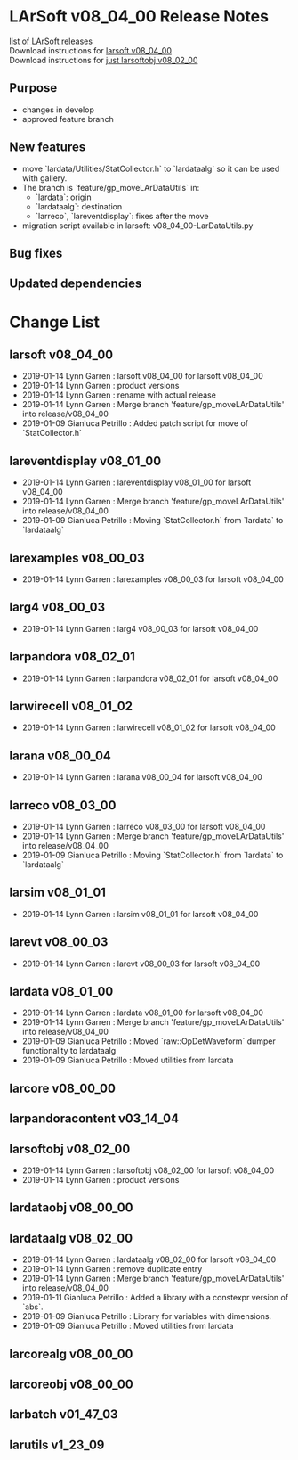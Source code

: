 # LArSoft v08_04_00 Release Notes



[list of LArSoft releases](LArSoft_release_list)  
Download instructions for [larsoft v08_04_00](https://scisoft.fnal.gov/scisoft/bundles/larsoft/v08_04_00/larsoft-v08_04_00.html)  
Download instructions for [just larsoftobj v08_02_00](https://scisoft.fnal.gov/scisoft/bundles/larsoftobj/v08_02_00/larsoftobj-v08_02_00.html)

## Purpose

-   changes in develop
-   approved feature branch

## New features

-   move \`lardata/Utilities/StatCollector.h\` to \`lardataalg\` so it can be used with gallery.
-   The branch is \`feature/gp_moveLArDataUtils\` in:
    -   \`lardata\`: origin
    -   \`lardataalg\`: destination
    -   \`larreco\`, \`lareventdisplay\`: fixes after the move
-   migration script available in larsoft: v08_04_00-LarDataUtils.py

## Bug fixes

## Updated dependencies

# Change List

## larsoft v08_04_00

-   2019-01-14 Lynn Garren : larsoft v08_04_00 for larsoft v08_04_00
-   2019-01-14 Lynn Garren : product versions
-   2019-01-14 Lynn Garren : rename with actual release
-   2019-01-14 Lynn Garren : Merge branch 'feature/gp_moveLArDataUtils' into release/v08_04_00
-   2019-01-09 Gianluca Petrillo : Added patch script for move of \`StatCollector.h\`

## lareventdisplay v08_01_00

-   2019-01-14 Lynn Garren : lareventdisplay v08_01_00 for larsoft v08_04_00
-   2019-01-14 Lynn Garren : Merge branch 'feature/gp_moveLArDataUtils' into release/v08_04_00
-   2019-01-09 Gianluca Petrillo : Moving \`StatCollector.h\` from \`lardata\` to \`lardataalg\`

## larexamples v08_00_03

-   2019-01-14 Lynn Garren : larexamples v08_00_03 for larsoft v08_04_00

## larg4 v08_00_03

-   2019-01-14 Lynn Garren : larg4 v08_00_03 for larsoft v08_04_00

## larpandora v08_02_01

-   2019-01-14 Lynn Garren : larpandora v08_02_01 for larsoft v08_04_00

## larwirecell v08_01_02

-   2019-01-14 Lynn Garren : larwirecell v08_01_02 for larsoft v08_04_00

## larana v08_00_04

-   2019-01-14 Lynn Garren : larana v08_00_04 for larsoft v08_04_00

## larreco v08_03_00

-   2019-01-14 Lynn Garren : larreco v08_03_00 for larsoft v08_04_00
-   2019-01-14 Lynn Garren : Merge branch 'feature/gp_moveLArDataUtils' into release/v08_04_00
-   2019-01-09 Gianluca Petrillo : Moving \`StatCollector.h\` from \`lardata\` to \`lardataalg\`

## larsim v08_01_01

-   2019-01-14 Lynn Garren : larsim v08_01_01 for larsoft v08_04_00

## larevt v08_00_03

-   2019-01-14 Lynn Garren : larevt v08_00_03 for larsoft v08_04_00

## lardata v08_01_00

-   2019-01-14 Lynn Garren : lardata v08_01_00 for larsoft v08_04_00
-   2019-01-14 Lynn Garren : Merge branch 'feature/gp_moveLArDataUtils' into release/v08_04_00
-   2019-01-09 Gianluca Petrillo : Moved \`raw::OpDetWaveform\` dumper functionality to lardataalg
-   2019-01-09 Gianluca Petrillo : Moved utilities from lardata

## larcore v08_00_00

## larpandoracontent v03_14_04

## larsoftobj v08_02_00

-   2019-01-14 Lynn Garren : larsoftobj v08_02_00 for larsoft v08_04_00
-   2019-01-14 Lynn Garren : product versions

## lardataobj v08_00_00

## lardataalg v08_02_00

-   2019-01-14 Lynn Garren : lardataalg v08_02_00 for larsoft v08_04_00
-   2019-01-14 Lynn Garren : remove duplicate entry
-   2019-01-14 Lynn Garren : Merge branch 'feature/gp_moveLArDataUtils' into release/v08_04_00
-   2019-01-11 Gianluca Petrillo : Added a library with a constexpr version of \`abs\`.
-   2019-01-09 Gianluca Petrillo : Library for variables with dimensions.
-   2019-01-09 Gianluca Petrillo : Moved utilities from lardata

## larcorealg v08_00_00

## larcoreobj v08_00_00

## larbatch v01_47_03

## larutils v1_23_09
